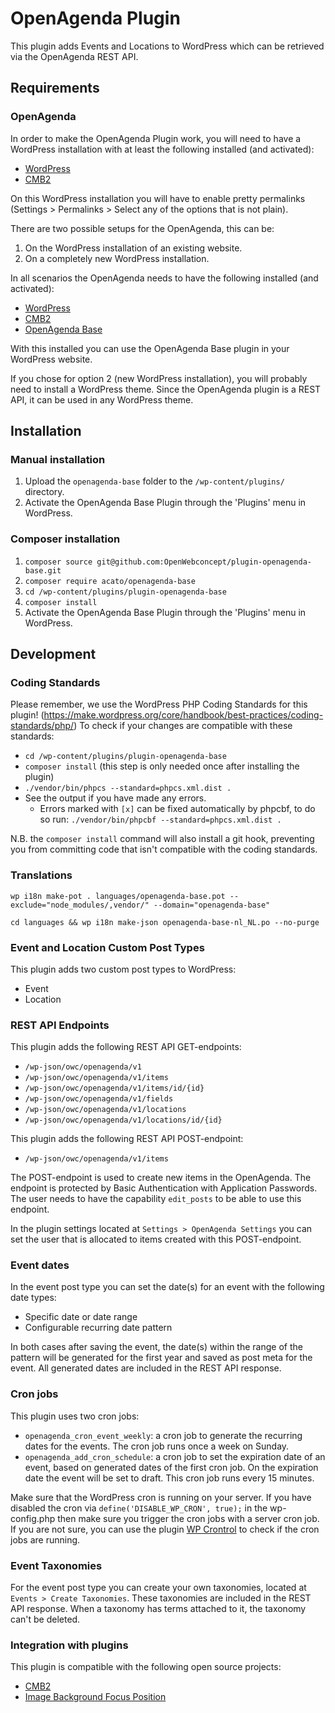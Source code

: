 # OpenAgenda Plugin

This plugin adds Events and Locations to WordPress which can be retrieved via the OpenAgenda REST API.

## Requirements

### OpenAgenda

In order to make the OpenAgenda Plugin work, you will need to have a WordPress installation with at least the following installed (and activated):

* [WordPress](https://wordpress.org/)
* [CMB2](https://wordpress.org/plugins/cmb2/)

On this WordPress installation you will have to enable pretty permalinks (Settings > Permalinks > Select any of the options that is not plain).

There are two possible setups for the OpenAgenda, this can be:

1. On the WordPress installation of an existing website.
2. On a completely new WordPress installation.

In all scenarios the OpenAgenda needs to have the following installed (and activated):

* [WordPress](https://wordpress.org/)
* [CMB2](https://wordpress.org/plugins/cmb2/)
* [OpenAgenda Base](https://github.com/OpenWebconcept/plugin-openagenda-base)

With this installed you can use the OpenAgenda Base plugin in your WordPress website.

If you chose for option 2 (new WordPress installation), you will probably need to install a WordPress theme. Since the OpenAgenda plugin is a REST API, it can be used in any WordPress theme.

## Installation

### Manual installation

1. Upload the `openagenda-base` folder to the `/wp-content/plugins/` directory.
2. Activate the OpenAgenda Base Plugin through the 'Plugins' menu in WordPress.

### Composer installation

1. `composer source git@github.com:OpenWebconcept/plugin-openagenda-base.git`
2. `composer require acato/openagenda-base`
3. `cd /wp-content/plugins/plugin-openagenda-base`
4. `composer install`
5. Activate the OpenAgenda Base Plugin through the 'Plugins' menu in WordPress.

## Development

### Coding Standards

Please remember, we use the WordPress PHP Coding Standards for this plugin! (https://make.wordpress.org/core/handbook/best-practices/coding-standards/php/) To check if your changes are compatible with these standards:

*  `cd /wp-content/plugins/plugin-openagenda-base`
*  `composer install` (this step is only needed once after installing the plugin)
*  `./vendor/bin/phpcs --standard=phpcs.xml.dist .`
*  See the output if you have made any errors.
    *  Errors marked with `[x]` can be fixed automatically by phpcbf, to do so run: `./vendor/bin/phpcbf --standard=phpcs.xml.dist .`

N.B. the `composer install` command will also install a git hook, preventing you from committing code that isn't compatible with the coding standards.

### Translations
```
wp i18n make-pot . languages/openagenda-base.pot --exclude="node_modules/,vendor/" --domain="openagenda-base"
```

```
cd languages && wp i18n make-json openagenda-base-nl_NL.po --no-purge
```

### Event and Location Custom Post Types
This plugin adds two custom post types to WordPress:
- Event
- Location

### REST API Endpoints
This plugin adds the following REST API GET-endpoints:
- `/wp-json/owc/openagenda/v1`
- `/wp-json/owc/openagenda/v1/items`
- `/wp-json/owc/openagenda/v1/items/id/{id}`
- `/wp-json/owc/openagenda/v1/fields`
- `/wp-json/owc/openagenda/v1/locations`
- `/wp-json/owc/openagenda/v1/locations/id/{id}`

This plugin adds the following REST API POST-endpoint:
- `/wp-json/owc/openagenda/v1/items`

The POST-endpoint is used to create new items in the OpenAgenda. The endpoint is protected by Basic Authentication with Application Passwords. The user needs to have the capability `edit_posts` to be able to use this endpoint. 

In the plugin settings located at `Settings > OpenAgenda Settings` you can set the user that is allocated to items created with this POST-endpoint.

### Event dates
In the event post type you can set the date(s) for an event with the following date types:
- Specific date or date range
- Configurable recurring date pattern

In both cases after saving the event, the date(s) within the range of the pattern will be generated for the first year and saved as post meta for the event. All generated dates are included in the REST API response.

### Cron jobs
This plugin uses two cron jobs:
- `openagenda_cron_event_weekly`: a cron job to generate the recurring dates for the events. The cron job runs once a week on Sunday.
- `openagenda_add_cron_schedule`: a cron job to set the expiration date of an event, based on generated dates of the first cron job. On the expiration date the event will be set to draft. This cron job runs every 15 minutes.

Make sure that the WordPress cron is running on your server. If you have disabled the cron via `define('DISABLE_WP_CRON', true);` in the wp-config.php then make sure you trigger the cron jobs with a server cron job. 
If you are not sure, you can use the plugin [WP Crontrol](https://wordpress.org/plugins/wp-crontrol/) to check if the cron jobs are running.

### Event Taxonomies
For the event post type you can create your own taxonomies, located at `Events > Create Taxonomies`. These taxonomies are included in the REST API response.
When a taxonomy has terms attached to it, the taxonomy can't be deleted.

### Integration with plugins
This plugin is compatible with the following open source projects:
* [CMB2](https://wordpress.org/plugins/cmb2/)
* [Image Background Focus Position](https://www.wordpress-focalpoint.com/)



